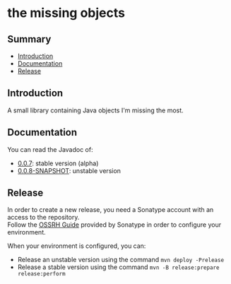 the missing objects
=====================

Summary
---------

  * [Introduction](#introduction)
  * [Documentation](#documentation)
  * [Release](#release)


<a name="introduction" />Introduction
---------------------------------------

A small library containing Java objects I'm missing the most.


<a name="documentation" />Documentation
-----------------------------------------

You can read the Javadoc of:

  * [0.0.7](https://oss.sonatype.org/service/local/repositories/releases/archive/com/github/sixro/themissingobjects/0.0.7/themissingobjects-0.0.7-javadoc.jar/!/index.html): stable version (alpha)
  * [0.0.8-SNAPSHOT](https://oss.sonatype.org/service/local/repositories/snapshots/archive/com/github/sixro/themissingobjects/0.0.8-SNAPSHOT/themissingobjects-0.0.8-20200324.212928-1-javadoc.jar/!/index.html): unstable version


<a name="release" />Release
-----------------------------

In order to create a new release, you need a Sonatype account with an access to the repository.  
Follow the [OSSRH Guide](https://central.sonatype.org/pages/ossrh-guide.html) provided by Sonatype in order to configure your environment.  

When your environment is configured, you can:

  * Release an unstable version using the command `mvn deploy -Prelease`
  * Release a stable version using the command `mvn -B release:prepare release:perform`

